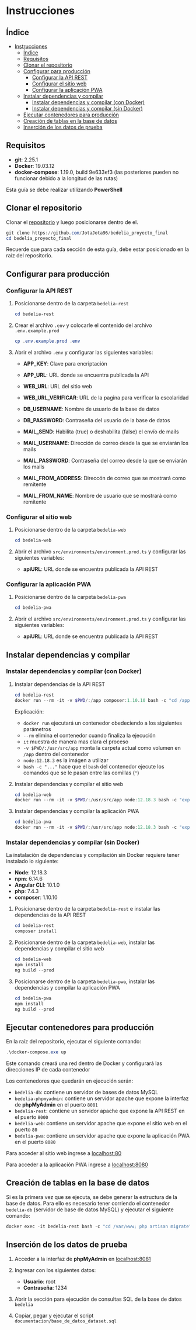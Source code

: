 # Instrucciones

## Índice

- [Instrucciones](#instrucciones)
  - [Índice](#índice)
  - [Requisitos](#requisitos)
  - [Clonar el repositorio](#clonar-el-repositorio)
  - [Configurar para producción](#configurar-para-producción)
    - [Configurar la API REST](#configurar-la-api-rest)
    - [Configurar el sitio web](#configurar-el-sitio-web)
    - [Configurar la aplicación PWA](#configurar-la-aplicación-pwa)
  - [Instalar dependencias y compilar](#instalar-dependencias-y-compilar)
    - [Instalar dependencias y compilar (con Docker)](#instalar-dependencias-y-compilar-con-docker)
    - [Instalar dependencias y compilar (sin Docker)](#instalar-dependencias-y-compilar-sin-docker)
  - [Ejecutar contenedores para producción](#ejecutar-contenedores-para-producción)
  - [Creación de tablas en la base de datos](#creación-de-tablas-en-la-base-de-datos)
  - [Inserción de los datos de prueba](#inserción-de-los-datos-de-prueba)

## Requisitos

- **git**: 2.25.1
- **Docker**: 19.03.12
- **docker-compose**: 1.19.0, build 9e633ef3 (las posteriores pueden no funcionar debido a la longitud de las rutas)

Esta guía se debe realizar utilizando **PowerShell**

## Clonar el repositorio

Clonar el [repositorio](https://github.com/JotaJota96/bedelia_proyecto_final) y luego posicionarse dentro de el.

```PowerShell
git clone https://github.com/JotaJota96/bedelia_proyecto_final
cd bedelia_proyecto_final
```

Recuerde que para cada sección de esta guía, debe estar posicionado en la raíz del repositorio.

## Configurar para producción

### Configurar la API REST

1. Posicionarse dentro de la carpeta `bedelia-rest`

    ```PowerShell
    cd bedelia-rest
    ```

2. Crear el archivo `.env` y colocarle el contenido del archivo `.env.example.prod`

    ```PowerShell
    cp .env.example.prod .env
    ```

3. Abrir el archivo `.env` y configurar las siguientes variables:

    - **APP_KEY**: Clave para encriptación
    - **APP_URL**: URL donde se encuentra publicada la API

    - **WEB_URL**: URL del sitio web
    - **WEB_URL_VERIFICAR**: URL de la pagina para verificar la escolaridad

    - **DB_USERNAME**: Nombre de usuario de la base de datos
    - **DB_PASSWORD**: Contraseña del usuario de la base de datos

    - **MAIL_SEND**: Habilita (true) o deshabilita (false) el envío de mails
    - **MAIL_USERNAME**: Dirección de correo desde la que se enviarán los mails
    - **MAIL_PASSWORD**: Contraseña del correo desde la que se enviarán los mails
    - **MAIL_FROM_ADDRESS**: Direccón de correo que se mostrará como remitente
    - **MAIL_FROM_NAME**: Nombre de usuario que se mostrará como remitente

### Configurar el sitio web

1. Posicionarse dentro de la carpeta `bedelia-web`

    ```PowerShell
    cd bedelia-web
    ```

2. Abrir el archivo `src/environments/environment.prod.ts` y configurar las siguientes variables:

   - **apiURL**: URL donde se encuentra publicada la API REST

### Configurar la aplicación PWA

1. Posicionarse dentro de la carpeta `bedelia-pwa`

    ```PowerShell
    cd bedelia-pwa
    ```

2. Abrir el archivo `src/environments/environment.prod.ts` y configurar las siguientes variables:

   - **apiURL**: URL donde se encuentra publicada la API REST

## Instalar dependencias y compilar

### Instalar dependencias y compilar (con Docker)

1. Instalar dependencias de la API REST

    ```PowerShell
    cd bedelia-rest
    docker run --rm -it -v $PWD/:/app composer:1.10.10 bash -c "cd /app; composer install;"
    ```

    Explicación:
      - `docker run` ejecutará un contenedor obedeciendo a los siguientes parámetros
      - `--rm` elimina el contenedor cuando finaliza la ejecución
      - `it` muestra de manera mas clara el proceso
      - `-v $PWD/:/usr/src/app` monta la carpeta actual como volumen en `/app` dentro del contenedor
      - `node:12.18.3` es la imágen a utilizar
      - `bash -c "..."` hace que el `bash` del contenedor ejecute los comandos que se le pasan entre las comillas (`"`)

2. Instalar dependencias y compilar el sitio web

    ```PowerShell
    cd bedelia-web
    docker run --rm -it -v $PWD/:/usr/src/app node:12.18.3 bash -c "export NG_CLI_ANALYTICS=ci; cd /usr/src/app; npm install; npm run build;"
    ```

3. Instalar dependencias y compilar la aplicación PWA

    ```PowerShell
    cd bedelia-pwa
    docker run --rm -it -v $PWD/:/usr/src/app node:12.18.3 bash -c "export NG_CLI_ANALYTICS=ci; cd /usr/src/app; npm install; npm run build;"
    ```

### Instalar dependencias y compilar (sin Docker)

La instalación de dependencias y compilación sin Docker requiere tener instalado lo siguiente:

- **Node**: 12.18.3
- **npm**: 6.14.6
- **Angular CLI**: 10.1.0
- **php**: 7.4.3
- **composer**: 1.10.10

1. Posicionarse dentro de la carpeta `bedelia-rest` e instalar las dependencias de la API REST

    ```PowerShell
    cd bedelia-rest
    composer install
    ```

2. Posicionarse dentro de la carpeta `bedelia-web`, instalar las dependencias y compilar el sitio web

    ```PowerShell
    cd bedelia-web
    npm install
    ng build --prod
    ```

3. Posicionarse dentro de la carpeta `bedelia-pwa`, instalar las dependencias y compilar la aplicación PWA

    ```PowerShell
    cd bedelia-pwa
    npm install
    ng build --prod
    ```

## Ejecutar contenedores para producción

En la raíz del repositorio, ejecutar el siguiente comando:

```PowerShell
.\docker-compose.exe up
```

Este comando creará una red dentro de Docker y configurará las direcciones IP de cada contenedor

Los contenedores que quedarán en ejecución serán:

- `bedelia-db`: contiene un servidor de bases de datos MySQL
- `bedelia-phpmyadmin`: contiene un servidor apache que expone la interfaz de **phpMyAdmin** en el puerto `8081`
- `bedelia-rest`: contiene un servidor apache que expone la API REST en el puerto `8000`
- `bedelia-web`: contiene un servidor apache que expone el sitio web en el puerto `80`
- `bedelia-pwa`: contiene un servidor apache que expone la aplicación PWA en el puerto `8080`

Para acceder al sitio web ingrese a <localhost:80>

Para acceder a la aplicación PWA ingrese a <localhost:8080>

## Creación de tablas en la base de datos

Si es la primera vez que se ejecuta, se debe generar la estructura de la base de datos. 
Para ello es necesario tener corriendo el contenedor `bedelia-db` (servidor de base de datos MySQL) y ejecutar el siguiente comando:

```PowerShell
docker exec -it bedelia-rest bash -c "cd /var/www; php artisan migrate"
```

## Inserción de los datos de prueba

1. Acceder a la interfaz de **phpMyAdmin** en <localhost:8081>

2. Ingresar con los siguientes datos:

    - **Usuario**: root
    - **Contraseña**: 1234

3. Abrir la sección para ejecución de consultas SQL de la base de datos `bedelia`

4. Copiar, pegar y ejecutar el script `documentacion/base_de_datos_dataset.sql`
